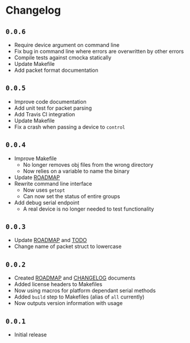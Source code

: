 # Changelog
## `0.0.6`
 - Require device argument on command line
 - Fix bug in command line where errors are overwritten by other errors
 - Compile tests against cmocka statically
 - Update Makefile
 - Add packet format documentation

## `0.0.5`
 - Improve code documentation
 - Add unit test for packet parsing
 - Add Travis CI integration
 - Update Makefile
 - Fix a crash when passing a device to `control`

## `0.0.4`
 - Improve Makefile
   - No longer removes obj files from the wrong directory
   - Now relies on a variable to name the binary
 - Update [ROADMAP](/ROADMAP.md)
 - Rewrite command line interface
   - Now uses `getopt`
   - Can now set the status of entire groups
 - Add debug serial endpoint
   - A real device is no longer needed to test functionality

## `0.0.3`
 - Update [ROADMAP](/ROADMAP.md) and [TODO](/TODO.md)
 - Change name of packet struct to lowercase

## `0.0.2`
 - Created [ROADMAP](/ROADMAP.md) and [CHANGELOG](/CHANGELOG.md) documents
 - Added license headers to Makefiles
 - Now using macros for platform dependant serial methods
 - Added `build` step to Makefiles (alias of `all` currently)
 - Now outputs version information with usage

## `0.0.1`
 - Initial release
